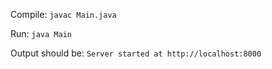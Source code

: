 Compile: `javac Main.java`

Run: `java Main`

Output should be: `Server started at http://localhost:8000`

